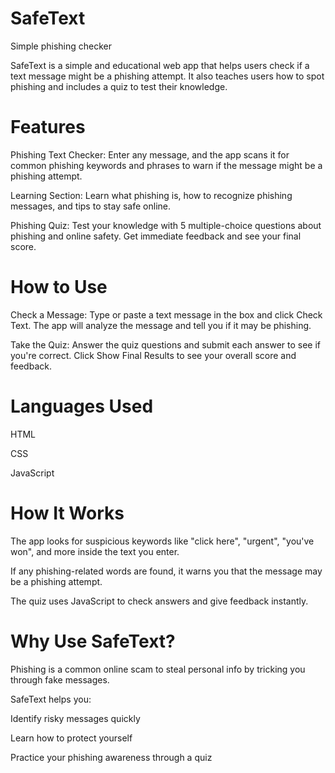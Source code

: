 # SafeText
Simple phishing checker 

SafeText is a simple and educational web app that helps users check if a text message might be a phishing attempt. It also teaches users how to spot phishing and includes a quiz to test their knowledge.
# Features
Phishing Text Checker:
Enter any message, and the app scans it for common phishing keywords and phrases to warn if the message might be a phishing attempt.

Learning Section:
Learn what phishing is, how to recognize phishing messages, and tips to stay safe online.

Phishing Quiz:
Test your knowledge with 5 multiple-choice questions about phishing and online safety. Get immediate feedback and see your final score.

# How to Use
Check a Message:
Type or paste a text message in the box and click Check Text. The app will analyze the message and tell you if it may be phishing.

Take the Quiz:
Answer the quiz questions and submit each answer to see if you're correct. Click Show Final Results to see your overall score and feedback.

# Languages Used
HTML

CSS

JavaScript

# How It Works
The app looks for suspicious keywords like "click here", "urgent", "you've won", and more inside the text you enter.

If any phishing-related words are found, it warns you that the message may be a phishing attempt.

The quiz uses JavaScript to check answers and give feedback instantly.

# Why Use SafeText?
Phishing is a common online scam to steal personal info by tricking you through fake messages. 

SafeText helps you:

Identify risky messages quickly

Learn how to protect yourself

Practice your phishing awareness through a quiz

